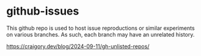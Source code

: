 # github-issues
This github repo is used to host issue reproductions or similar experiments on various branches. As such, each branch may have an unrelated history.

https://craigory.dev/blog/2024-09-11/gh-unlisted-repos/

